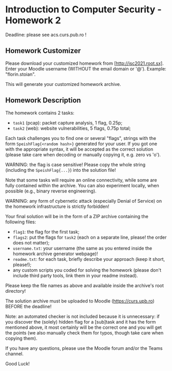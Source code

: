 # Introduction to Computer Security - Homework 2

Deadline: please see acs.curs.pub.ro !

## Homework Customizer

Please download your customized homework from [http://isc2021.root.sx].
Enter your Moodle username (WITHOUT the email domain or '@').
Example: "florin.stoian".

This will generate your customized homework archive.

## Homework Description

The homework contains 2 tasks:

  - `task1` (pcap): packet capture analysis, 1 flag, 0.25p;
  - `task2` (web): website vulnerabilities, 5 flags, 0.75p total;

Each task challenges you to find one or several "flags", strings with the form
`SpeishFlag{<random hash>}` generated for your user.
If you got one with the appropriate syntax, it will be accepted as the correct
solution (please take care when decoding or manually copying it, e.g. zero vs
'o').

WARNING: the flag is case sensitive! Please copy the whole string (including the
`SpeishFlag{...}`) into the solution file!

Note that some tasks will require an online connectivity, while some are fully
contained within the archive.
You can also experiment locally, when possible (e.g., binary reverse
engineering).

WARNING: any form of cybernetic attack (especially Denial of Service) on the
homework infrastructure is strictly forbidden!

Your final solution will be in the form of a ZIP archive containing the
following files:

  - `flag1`: the flag for the first task;
  - `flags2`: put the flags for `task2` (each on a separate line, please! the
    order does not matter);
  - `username.txt`: your username (the same as you entered inside the homework
    archive generator webpage)!
  - `readme.txt`: for each task, briefly describe your approach (keep it short,
    please!);
  - any custom scripts you coded for solving the homework (please don't include
    third party tools, link them in your readme instead).

Please keep the file names as above and available inside the archive's
root directory!

The solution archive must be uploaded to Moodle (https://curs.upb.ro) BEFORE the
deadline!

Note: an automated checker is not included because it is unnecessary: if you
discover the (solely) hidden flag for a [sub]task and it has the form mentioned
above, it most certainly will be the correct one and you will get the points (we
also manually check them for typos, though take care when copying them).

If you have any questions, please use the Moodle forum and/or the Teams channel.

Good Luck!

